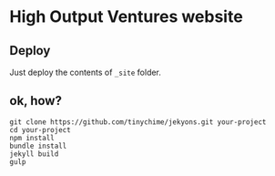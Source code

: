 # High Output Ventures website

## Deploy
Just deploy the contents of `_site` folder.

## ok, how?
```
git clone https://github.com/tinychime/jekyons.git your-project
cd your-project
npm install
bundle install
jekyll build
gulp
```